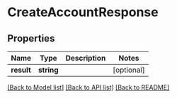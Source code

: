 # CreateAccountResponse

## Properties
Name | Type | Description | Notes
------------ | ------------- | ------------- | -------------
**result** | **string** |  | [optional] 

[[Back to Model list]](../README.md#documentation-for-models) [[Back to API list]](../README.md#documentation-for-api-endpoints) [[Back to README]](../README.md)


